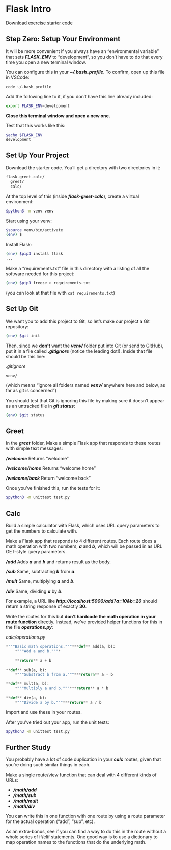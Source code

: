 # Flask Intro

[Download exercise starter code](https://curric.springboard.com/software-engineering-career-track/default/exercises/flask-greet-calc.zip)

## **Step Zero: Setup Your Environment**

It will be more convenient if you always have an “environmental variable” that sets ***FLASK_ENV*** to “development”, so you don’t have to do that every time you open a new terminal window.

You can configure this in your ***~/.bash_profile***. To confirm, open up this file in VSCode:

```bash
code ~/.bash_profile
```

Add the following line to it, if you don’t have this line already included:

```bash
export FLASK_ENV=development
```

**Close this terminal window and open a new one.**

Test that this works like this:

```bash
$echo $FLASK_ENV
development

```

## **Set Up Your Project**

Download the starter code. You’ll get a directory with two directories in it:

```bash
flask-greet-calc/
  greet/
  calc/
```

At the top level of this (inside ***flask-greet-calc***), create a virtual environment:

```bash
$python3 -m venv venv
```

Start using your venv:

```bash
$source venv/bin/activate
(env) $

```

Install Flask:

```bash
(env) $pip3 install flask
...

```

Make a “requirements.txt” file in this directory with a listing of all the software needed for this project:

```bash
(env) $pip3 freeze > requirements.txt
```

(you can look at that file with `cat requirements.txt`)

## **Set Up Git**

We want you to add this project to Git, so let’s make our project a Git repository:

```bash
(env) $git init
```

Then, since we **don’t** want the ***venv/*** folder put into Git (or send to GitHub), put it in a file called ***.gitignore*** (notice the leading dot!). Inside that file should be this line:

*.gitignore*

`venv/`

(which means “ignore all folders named ***venv/*** anywhere here and below, as far as git is concerned”)

You should test that Git is ignoring this file by making sure it doesn’t appear as an untracked file in ***git status***:

```bash
(env) $git status
```

## **Greet**

In the ***greet*** folder, Make a simple Flask app that responds to these routes with simple text messages:

***/welcome***   Returns “welcome”

***/welcome/home***   Returns “welcome home”

***/welcome/back***   Return “welcome back”

Once you’ve finished this, run the tests for it:

```bash
$python3 -m unittest test.py
```

## **Calc**

Build a simple calculator with Flask, which uses URL query parameters to get the numbers to calculate with.

Make a Flask app that responds to 4 different routes. Each route does a math operation with two numbers, ***a*** and ***b***, which will be passed in as URL GET-style query parameters.

***/add***   Adds ***a*** and ***b*** and returns result as the body.

***/sub***   Same, subtracting ***b*** from ***a***.

***/mult***   Same, multiplying ***a*** and ***b***.

***/div***   Same, dividing ***a*** by ***b***.

For example, a URL like ***http://localhost:5000/add?a=10&b=20*** should return a string response of exactly **30**.

Write the routes for this but **don’t hardcode the math operation in your route function** directly. Instead, we’ve provided helper functions for this in the file ***operations.py***:

*calc/operations.py*

```python
*"""Basic math operations."""***def** add(a, b):
    *"""Add a and b."""*
    
    **return** a + b

**def** sub(a, b):
    *"""Substract b from a."""***return** a - b

**def** mult(a, b):
    *"""Multiply a and b."""***return** a * b

**def** div(a, b):
    *"""Divide a by b."""***return** a / b
```

Import and use these in your routes.

After you’ve tried out your app, run the unit tests:

```bash
$python3 -m unittest test.py
```

## **Further Study**

You probably have a lot of code duplication in your ***calc*** routes, given that you’re doing such similar things in each.

Make a single route/view function that can deal with 4 different kinds of URLs:

- ***/math/add***
- ***/math/sub***
- ***/math/mult***
- ***/math/div***

You can write this in one function with one route by using a route parameter for the actual operation (“add”, “sub”, etc).

As an extra-bonus, see if you can find a way to do this in the route without a whole series of if/elif statements. One good way is to use a dictionary to map operation names to the functions that do the underlying math.
